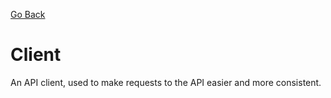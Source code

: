 [Go Back](../..)

# Client

An API client, used to make requests to the API easier and more consistent.

